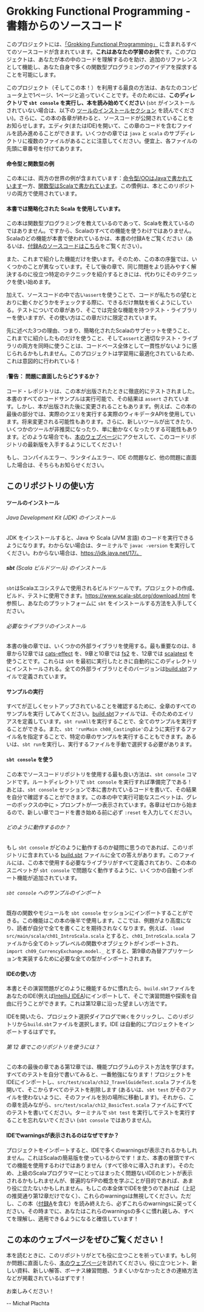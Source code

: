 # Grokking Functional Programming - 書籍からのソースコード

このプロジェクトには、[「Grokking Functional Programming」](https://michalplachta.com/book) に含まれるすべてのソースコードが含まれています。**これはあなたの学習のお供**です。このプロジェクトは、あなたが本の中のコードを理解するのを助け、追加のリファレンスとして機能し、あなた自身で多くの関数型プログラミングのアイデアを探求することを可能にします。

このプロジェクト（そしてこの本！）を利用する最良の方法は、あなたのコンピュータ上で1ページ、1ページと追っていくことです。そのためには、**このディレクトリで `sbt console` を実行し、本を読み始めてください** (`sbt` がインストールされていない場合は、以下の [ツールのインストールセクション](#installing-the-tools) を読んでください)。さらに、この本の各章が終わると、ソースコードが公開されていることをお知らせします。エディタ(またはIDE)を開いて、この章のコードを含むファイルを読み進めることができます。いくつかの章では `java` と `scala` のサブディレクトリに複数のファイルがあることに注意してください。便宜上、各ファイルの先頭に章番号を付けてあります。

#### 命令型と関数型の例

この本には、両方の世界の例が含まれています：[命令型/OOはJavaで書かれています](./src/main/java)一方、[関数型はScalaで書かれています](./src/main/scala)。この慣例は、本とこのリポジトリの両方で使用されています。

#### 本書では簡略化された Scala を使用しています。

この本は関数型プログラミングを教えているのであって、Scalaを教えているのではありません。ですから、Scalaのすべての機能を使うわけではありません。Scalaのどの機能が本書で使われているかは、本書の付録Aをご覧ください（あるいは、[付録Aのソースコードはこちら](./src/main/scala/chA_ScalaCheatSheet.scala)をご覧ください）。

また、これまで紹介した機能だけを使います。そのため、この本の序盤では、いくつかのことが異なっています。そして後の章で、同じ問題をより読みやすく解決するのに役立つ特定のテクニックを紹介するときには、代わりにそのテクニックを使い始めます。

加えて、ソースコードの中で古い`assert`を使うことで、コードが私たちの望むとおりに動くかどうかをチェックする際に、できるだけ無駄を省くようにしている。テストについての章があり、そこでは完全な機能を持つテスト・ライブラリーを使いますが、その使い方はこの章だけに限定されています。

先に述べた3つの理由、つまり、簡略化されたScalaのサブセットを使うこと、これまでに紹介したものだけを使うこと、そして`assert`と適切なテスト・ライブラリの両方を同時に使うことは、コードベース全体として一貫性がないように感じられるかもしれません。このプロジェクトは学習用に最適化されているため、これは意図的に行われている！

#### :警告： 問題に直面したらどうするか？

コード・レポジトリは、この本が出版されたときに徹底的にテストされました。本書のすべてのコードサンプルは実行可能で、その結果は `assert` されています。しかし、本が出版された後に変更されることもあります。例えば、この本の最後の部分では、実際のクエリを実行する実際のウィキデータAPIを使用しています。将来変更される可能性もあります。さらに、新しいツールが出てきたり、いくつかのツールが非推奨になったり、単に動かなくなったりする可能性もあります。どのような場合でも、[本のウェブページ](https://michalplachta.com/book)にアクセスして、このコードリポジトリの最新版を入手するようにしてください！

もし、コンパイルエラー、ランタイムエラー、IDE の問題など、他の問題に直面した場合は、そちらもお知らせください。

## このリポジトリの使い方

#### ツールのインストール

###### Java Development Kit (JDK) のインストール

JDK をインストールすると、Java や Scala (JVM 言語) のコードを実行できるようになります。わからない場合は、ターミナルで `javac -version` を実行してください。わからない場合は、https://jdk.java.net/17/。

###### **sbt** (Scala ビルドツール) のインストール

`sbt`はScalaエコシステムで使用されるビルドツールです。プロジェクトの作成、ビルド、テストに使用できます。https://www.scala-sbt.org/download.html を参照し、あなたのプラットフォームに `sbt` をインストールする方法を入手してください。

###### 必要なライブラリのインストール

本書の後の章では、いくつかの外部ライブラリを使用する。最も重要なのは、8章から12章では [cats-effect](https://github.com/typelevel/cats-effect) を、9章と10章では [fs2](https://github.com/typelevel/fs2) を、12章では [scalatest](https://github.com/scalatest/scalatest) を使うことです。これらは `sbt` を最初に実行したときに自動的にこのディレクトリにインストールされる。全ての外部ライブラリとそのバージョンは[build.sbt](./build.sbt)ファイルで定義されています。

#### サンプルの実行

すべてが正しくセットアップされていることを確認するために、全章のすべてのサンプルを実行 してみてください。[build.sbt](./build.sbt)ファイルでは、そのためのエイリアスを定義しています。`sbt runAll`を実行することで、全てのサンプルを実行することができる。また、`sbt 'runMain ch08_CastingDie'`のように実行するファイル名を指定することで、特定の章のサンプルを実行することもできます。あるいは、`sbt run`を実行し、実行するファイルを手動で選択する必要があります。

#### `sbt console` を使う

この本でソースコードリポジトリを使用する最も良い方法は、`sbt console` コマンドです。ルートディレクトリで `sbt console` を実行すれば準備完了である！あとは、`sbt console` セッションで本に書かれているコードを書いて、その結果を自分で確認することができます。この本の中で実行可能なスニペットは、グレーのボックスの中に `>` プロンプトが一つ表示されています。各章はゼロから始まるので、新しい章でコードを書き始める前に必ず `:reset` を入力してください。

###### どのように動作するのか？

もし `sbt console` がどのように動作するのか疑問に思うのであれば、このリポジトリに含まれている [build.sbt](./build.sbt) ファイルに全ての答えがあります。このファイルには、この本で使用する必要なライブラリがすべて定義されており、この本のスニペットが `sbt console` で問題なく動作するように、いくつかの自動インポート機能が追加されています。

###### `sbt console` へのサンプルのインポート

既存の関数やモジュールを `sbt console` セッションにインポートすることができる。この機能はこの本の後半で使用します。ここでは、例題がより高度になり、読者が自分で全てを書くことを期待されなくなります。例えば、`:load src/main/scala/ch01_IntroScala.scala` とすると、`ch01_IntroScala.scala` ファイルから全てのトップレベルの関数やオブジェクトがインポートされ、`import ch09_CurrencyExchange.model._` とすると、第9章の為替アプリケーションを実装するために必要な全ての型がインポートされます。

#### IDEの使い方

本書とその演習問題がどのように機能するかに慣れたら、`build.sbt`ファイルをあなたのIDE(例えば[IntelliJ IDEA](https://www.jetbrains.com/idea))にインポートして、そこで演習問題や探索を自由に行うことができます。これは第12章に沿った望ましい方法です。

IDEを開いたら、プロジェクト選択ダイアログで`開く`をクリックし、このリポジトリから`build.sbt`ファイルを選択します。IDE は自動的にプロジェクトをインポートするはずです。

###### 第 12 章でこのリポジトリを使うには？

この本の最後の章である第12章では、機能プログラムのテスト方法を学びます。すべてのテストを自分で書いてみると、一番勉強になります！プロジェクトをIDEにインポートし、`src/test/scala/ch12_TravelGuideTest.scala` ファイルを開いて、そこからすべてのテストを削除します (あるいは、`sbt test` がそのファイルを使わないように、そのファイルを別の場所に移動します)。それから、この章を読みながら、`src/test/scala/ch12_BasicTest.scala` ファイルにすべてのテストを書いてください。ターミナルで `sbt test` を実行してテストを実行することを忘れないでください (`sbt console` ではありません)。

#### IDEでwarningsが表示されるのはなぜですか？

プロジェクトをインポートすると、IDEで多くのwarningsが表示されるかもしれません。これはScalaの簡易版を使っているからです！また、本書の冒頭ですべての機能を使用するわけではありません（すべて徐々に導入されます）。そのため、上級のScalaプログラマーにとってはまったく問題ないIDEのヒントが表示されるかもしれませんが、普遍的なFPの概念を学ぶことが目的であれば、あまり役に立たないかもしれません。もしこの本全体でIDEを使うのであれば（上記の推奨通り第12章だけでなく）、これらのwarningsは無視してください。ただし、この本（[付録A](./src/main/scala/chA_ScalaCheatSheet.scala)を含む）を読み終えたら、必ずこれらのwarningsに戻ってください。その時までに、あなたはこれらのwarningsの多くに慣れ親しみ、すべてを理解し、適用できるようになると確信しています！

## この本のウェブページをぜひご覧ください！

本を読むときに、このリポジトリがとても役に立つことを祈っています。もし何か問題に直面したら、[本のウェブページ](https://michalplachta.com/book)を訪れてください。役に立つヒント、新しい資料、新しい解答、ボーナス練習問題、うまくいかなかったときの連絡方法などが掲載されているはずです！

お楽しみください！

-- Michał Płachta